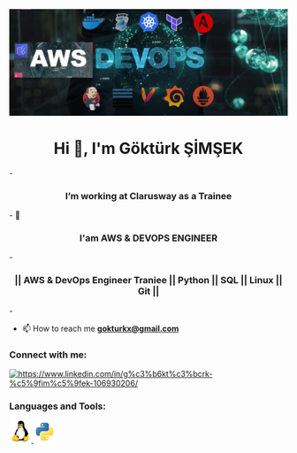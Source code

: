 <img src="https://github.com/gokturkx/gokturkx/blob/main/aws%20devops.jpg?raw=true">
<h1 align="center">Hi 👋, I'm Göktürk ŞİMŞEK</h1>
- <h3 align="center">I’m working at Clarusway as a Trainee</h3>
- 🌱  <h3 align="center">I'am AWS & DEVOPS ENGINEER</h3>
- <h3 align="center">|| AWS & DevOps Engineer Traniee || Python || SQL || Linux || Git ||</h3>
- 

- 📫 How to reach me **gokturkx@gmail.com**

<h3 align="left">Connect with me:</h3>
<p align="left">
<a href="https://linkedin.com/in/https://www.linkedin.com/in/g%c3%b6kt%c3%bcrk-%c5%9fim%c5%9fek-106930206/" target="blank"><img align="center" src="https://raw.githubusercontent.com/rahuldkjain/github-profile-readme-generator/master/src/images/icons/Social/linked-in-alt.svg" alt="https://www.linkedin.com/in/g%c3%b6kt%c3%bcrk-%c5%9fim%c5%9fek-106930206/" height="30" width="40" /></a>
</p>

<h3 align="left">Languages and Tools:</h3>
<p align="left"> <a href="https://www.linux.org/" target="_blank"> <img src="https://raw.githubusercontent.com/devicons/devicon/master/icons/linux/linux-original.svg" alt="linux" width="40" height="40"/> </a> <a href="https://www.python.org" target="_blank"> <img src="https://raw.githubusercontent.com/devicons/devicon/master/icons/python/python-original.svg" alt="python" width="40" height="40"/> </a> </p>

